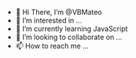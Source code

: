 - 👋 Hi There, I’m @VBMateo
- 👀 I’m interested in ...
- 🌱 I’m currently learning JavaScript
- 💞️ I’m looking to collaborate on ...
- 📫 How to reach me ...

<!---
VBMateo/VBMateo is a ✨ special ✨ repository because its `README.md` (this file) appears on your GitHub profile.
You can click the Preview link to take a look at your changes.
--->
